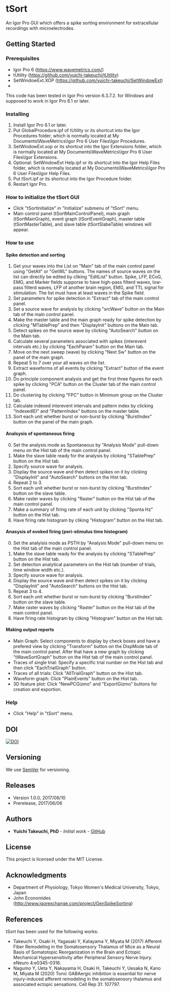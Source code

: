 # tSort
An Igor Pro GUI which offers a spike sorting environment for extracellular recordings with microelectrodes.

## Getting Started

### Prerequisites
* Igor Pro 6 (https://www.wavemetrics.com/)
* tUtility (https://github.com/yuichi-takeuchi/tUtility)
* SetWindowExt.XOP (https://github.com/yuichi-takeuchi/SetWindowExt)
*
This code has been tested in Igor Pro version 6.3.7.2. for Windows and supposed to work in Igor Pro 6.1 or later.

### Installing
1. Install Igor Pro 6.1 or later.
2. Put GlobalProcedure.ipf of tUtility or its shortcut into the Igor Procedures folder, which is normally located at My Documents\WaveMetrics\Igor Pro 6 User Files\Igor Procedures.
3. SetWindowExt.xop or its shortcut into the Igor Extensions folder, which is normally located at My Documents\WaveMetrics\Igor Pro 6 User Files\Igor Extensions.
4. Optional: SetWindowExt Help.ipf or its shortcut into the Igor Help Files folder, which is normally located at My Documents\WaveMetrics\Igor Pro 6 User Files\Igor Help Files.
5. Put tSort.ipf or its shortcut into the Igor Procedure folder.
6. Restart Igor Pro.

### How to initialize the tSort GUI
* Click "tSortInitialize" in "Initialize" submenu of "tSort" menu.
* Main control panel (tSortMainControlPanel), main graph (tSortMainGraph), event graph (tSortEventGraph), master table (tSortMasterTable), and slave table (tSortSlabeTable) windows will appear.

### How to use
#### Spike detection and sorting
1. Get your waves into the List on "Main" tab of the main control panel using "GetAll" or "GetWL" buttons. The names of source waves on the list can directly be edited by cliking "EditList" button. Spike, LFP, ECoG, EMG, and Marker fields supporse to have high-pass filterd waves, low-pass filterd waves, LFP of another brain region, EMG, and TTL signal for stimulation. The list must have at least waves in the Spike field.
2. Set parameters for spike detection in "Extract" tab of the main control panel.
3. Set a source wave for analysis by clicking "srcWave" button on the Main tab of the main control panel.
4. Make the master table and the main graph ready for spike detection by clicking "MTablePrep" and then "DisplayInit" buttons on the Main tab.
5. Detect spikes on the source wave by clicking "AutoSearch" button on the Main tab.
6. Calculate several parameters associated with spikes (interevent intervals etc.) by clicking "EachParam" button on the Main tab.
7. Move on the next sweep (wave) by clicking "Next Sw" button on the panel of the main graph.
8. Repeat 5 to 7 over your all waves on the list.
9. Extract waveforms of all events by clicking "Extract" button of the event graph.
10. Do principle component analysis and get the first three figures for each spike by clicking "PCA" button on the Cluster tab of the main control panel.
11. Do clustering by clicking "FPC" button in Minimum group on the Cluster tab.
12. Calculate indexed interevent intervals and pattern index by clicking "IndexedIEI" and "PatternIndex" buttons on the master table.
13. Sort each unit whether burst or non-burst by clicking "BurstIndex" button on the panel of the main graph.

#### Analsysis of spontaneous firing
0. Set the analysis mode as Spontaneous by "Analysis Mode" pull-down menu on the Hist tab of the main control panel.
1. Make the slave table ready for the analysis by clicking "STablePrep" button on the Hist tab.
2. Specify source wave for analysis.
3. Display the source wave and then detect spikes on it by clicking "DisplayInit" and "AutoSearch" buttons on the Hist tab.
4. Repeat 2 to 3.
5. Sort each unit whether burst or non-burst by clicking "BurstIndex" button on the slave table.
6. Make raster waves by clicking "Raster" button on the Hist tab of the main control panel.
7. Make a summary of firing rate of each unit by clicking "Sponta Hz" button on the Hist tab.
8. Have firing rate histogram by cliking "Histogram" button on the Hist tab.

#### Anasysis of evoked firing (peri-stimulus time histogram)
0. Set the analyisis mode as PSTH by "Analysis Mode" pull-down menu on the Hist tab of the main control panel.
1. Make the slave table ready for the analysis by clicking "STablePrep" button on the Hist tab.
2. Set detection analytical parameters on the Hist tab (number of trials, time window width etc.).
3. Specify source wave for analysis.
4. Display the source wave and then detect spikes on it by clicking "DisplayInit" and "AutoSearch" buttons on the Hist tab.
5. Repeat 3 to 4.
6. Sort each unit whether burst or non-burst by clicking "BurstIndex" button on the slave table.
7. Make raster waves by clicking "Raster" button on the Hist tab of the main control panel.
8. Have firing rate histogram by cliking "Histogram" button on the Hist tab.

#### Making output reports
* Main Graph: Select components to display by check boxes and have a prefered view by clicking "Transform" button on the DispMode tab of the main control panel. After that have a new graph by clicking "tWaveSortGraph" button on the Hist tab of the main control panel.
* Traces of single trial: Specify a specific trial number on the Hist tab and then click "EachTrialGraph" button.
* Traces of all trials: Click "AllTrialGraph" button on the Hist tab.
* Waveform graph: Click "PlainEvents" button on the Hist tab.
* 3D feature plot: Click "NewPCGizmo" and "ExportGizmo" buttons for creation and exportion.

### Help
* Click "Help" in "tSort" menu.

## DOI
[![DOI](https://zenodo.org/badge/93521987.svg)](https://zenodo.org/badge/latestdoi/93521987)

## Versioning
We use [SemVer](http://semver.org/) for versioning.

## Releases
* Version 1.0.0, 2017/06/10
* Prerelease, 2017/06/06

## Authors
* **Yuichi Takeuchi, PhD** - *Initial work* - [GitHub](https://github.com/yuichi-takeuchi)

## License
This project is licensed under the MIT License.

## Acknowledgments
* Department of Physiology, Tokyo Women's Medical University, Tokyo, Japan
* John Economides (http://www.igorexchange.com/project/GenSpikeSorting)

## References
tSort has been used for the following works:

- Takeuchi Y, Osaki H, Yagasaki Y, Katayama Y, Miyata M (2017) Afferent Fiber Remodeling in the Somatosensory Thalamus of Mice as a Neural Basis of Somatotopic Reorganization in the Brain and Ectopic Mechanical Hypersensitivity after Peripheral Sensory Nerve Injury. eNeuro 4:e0345-0316.
- Nagumo Y, Ueta Y, Nakayama H, Osaki H, Takeuchi Y, Uesaka N, Kano M, Miyata M (2020) Tonic GABAergic inhibition is essential for nerve injury-induced afferent remodeling in the somatosensory thalamus and associated ectopic sensations. Cell Rep 31: 107797.
